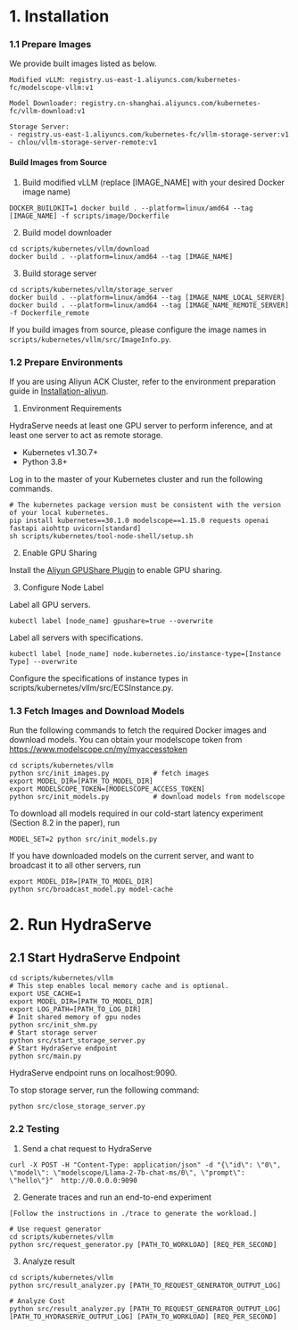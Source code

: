 # 1. Installation

### 1.1 Prepare Images

We provide built images listed as below.

```
Modified vLLM: registry.us-east-1.aliyuncs.com/kubernetes-fc/modelscope-vllm:v1

Model Downloader: registry.cn-shanghai.aliyuncs.com/kubernetes-fc/vllm-download:v1

Storage Server:
- registry.us-east-1.aliyuncs.com/kubernetes-fc/vllm-storage-server:v1
- chlou/vllm-storage-server-remote:v1
```

#### Build Images from Source

1. Build modified vLLM (replace [IMAGE_NAME] with your desired Docker image name)

```
DOCKER_BUILDKIT=1 docker build . --platform=linux/amd64 --tag [IMAGE_NAME] -f scripts/image/Dockerfile
```

2. Build model downloader

```
cd scripts/kubernetes/vllm/download
docker build . --platform=linux/amd64 --tag [IMAGE_NAME]
```

3. Build storage server

```
cd scripts/kubernetes/vllm/storage_server
docker build . --platform=linux/amd64 --tag [IMAGE_NAME_LOCAL_SERVER]
docker build . --platform=linux/amd64 --tag [IMAGE_NAME_REMOTE_SERVER] -f Dockerfile_remote
```

If you build images from source, please configure the image names in `scripts/kubernetes/vllm/src/ImageInfo.py`.

### 1.2 Prepare Environments

If you are using Aliyun ACK Cluster, refer to the environment preparation guide in [Installation-aliyun](Installation-aliyun.md).

1. Environment Requirements

HydraServe needs at least one GPU server to perform inference, and at least one server to act as remote storage.
- Kubernetes v1.30.7+
- Python 3.8+

Log in to the master of your Kubernetes cluster and run the following commands.
```
# The kubernetes package version must be consistent with the version of your local kubernetes.
pip install kubernetes==30.1.0 modelscope==1.15.0 requests openai fastapi aiohttp uvicorn[standard]
sh scripts/kubernetes/tool-node-shell/setup.sh
```

2. Enable GPU Sharing

Install the [Aliyun GPUShare Plugin](https://github.com/AliyunContainerService/gpushare-scheduler-extender) to enable GPU sharing.

3. Configure Node Label
   
Label all GPU servers.
```
kubectl label [node_name] gpushare=true --overwrite
```

Label all servers with specifications.
```
kubectl label [node_name] node.kubernetes.io/instance-type=[Instance Type] --overwrite
```
Configure the specifications of instance types in scripts/kubernetes/vllm/src/ECSInstance.py.

### 1.3 Fetch Images and Download Models

Run the following commands to fetch the required Docker images and download models. You can obtain your modelscope token from https://www.modelscope.cn/my/myaccesstoken
```
cd scripts/kubernetes/vllm
python src/init_images.py           # fetch images
export MODEL_DIR=[PATH_TO_MODEL_DIR]
export MODELSCOPE_TOKEN=[MODELSCOPE_ACCESS_TOKEN]
python src/init_models.py           # download models from modelscope
```

To download all models required in our cold-start latency experiment (Section 8.2 in the paper), run
```
MODEL_SET=2 python src/init_models.py
```

If you have downloaded models on the current server, and want to broadcast it to all other servers, run
```
export MODEL_DIR=[PATH_TO_MODEL_DIR]
python src/broadcast_model.py model-cache
```

# 2. Run HydraServe

## 2.1 Start HydraServe Endpoint

```
cd scripts/kubernetes/vllm
# This step enables local memory cache and is optional.
export USE_CACHE=1
export MODEL_DIR=[PATH_TO_MODEL_DIR]
export LOG_PATH=[PATH_TO_LOG_DIR]
# Init shared memory of gpu nodes
python src/init_shm.py              
# Start storage server
python src/start_storage_server.py  
# Start HydraServe endpoint
python src/main.py                  
```

HydraServe endpoint runs on localhost:9090.

To stop storage server, run the following command:
```
python src/close_storage_server.py
```

### 2.2 Testing

1. Send a chat request to HydraServe
```
curl -X POST -H "Content-Type: application/json" -d "{\"id\": \"0\", \"model\": \"modelscope/Llama-2-7b-chat-ms/0\", \"prompt\": \"hello\"}"  http://0.0.0.0:9090
```

2. Generate traces and run an end-to-end experiment
```
[Follow the instructions in ./trace to generate the workload.]

# Use request generator
cd scripts/kubernetes/vllm
python src/request_generator.py [PATH_TO_WORKLOAD] [REQ_PER_SECOND]
```

3. Analyze result
```
cd scripts/kubernetes/vllm
python src/result_analyzer.py [PATH_TO_REQUEST_GENERATOR_OUTPUT_LOG]

# Analyze Cost
python src/result_analyzer.py [PATH_TO_REQUEST_GENERATOR_OUTPUT_LOG] [PATH_TO_HYDRASERVE_OUTPUT_LOG] [PATH_TO_WORKLOAD] [REQ_PER_SECOND]
```
